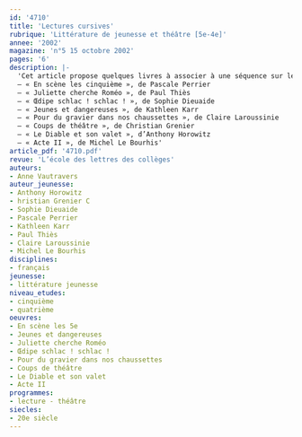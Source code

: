 ```yaml
---
id: '4710'
title: 'Lectures cursives'
rubrique: 'Littérature de jeunesse et théâtre [5e-4e]'
annee: '2002'
magazine: 'n°5 15 octobre 2002'
pages: '6'
description: |-
  'Cet article propose quelques livres à associer à une séquence sur le théâtre au cycle central. Afin que, dans l’esprit des élèves, le théâtre ne soit pas seulement du texte, mais devienne vivant, il est intéressant de leur faire lire des ouvrages qui, par le biais de la fiction, leur en découvrent tous les aspects. Dans ces livres, on évoque le travail d’écriture théâtrale, les répétitions, les problèmes techniques liés au décor, l’usage des accessoires, les représentations… tout ce qui constitue le genre théâtral, le texte et sa mise en scène. Ces romans montrent également souvent comment fiction et réalité s’entrelacent au théâtre. Les acteurs recréent malgré eux la situation théâtrale qu’ils sont en train de représenter et se laissent emporter par les sentiments de leurs personnages. Y sont aussi évoqués les problèmes d’écriture théâtrale ou d’adaptation de pièces.
  – « En scène les cinquième », de Pascale Perrier
  – « Juliette cherche Roméo », de Paul Thiès
  – « Œdipe schlac ! schlac ! », de Sophie Dieuaide
  – « Jeunes et dangereuses », de Kathleen Karr
  – « Pour du gravier dans nos chaussettes », de Claire Laroussinie
  – « Coups de théâtre », de Christian Grenier
  – « Le Diable et son valet », d’Anthony Horowitz
  – « Acte II », de Michel Le Bourhis'
article_pdf: '4710.pdf'
revue: 'L’école des lettres des collèges'
auteurs:
- Anne Vautravers
auteur_jeunesse:
- Anthony Horowitz
- hristian Grenier C
- Sophie Dieuaide
- Pascale Perrier
- Kathleen Karr
- Paul Thiès
- Claire Laroussinie
- Michel Le Bourhis
disciplines:
- français
jeunesse:
- littérature jeunesse
niveau_etudes:
- cinquième
- quatrième
oeuvres:
- En scène les 5e
- Jeunes et dangereuses
- Juliette cherche Roméo
- Œdipe schlac ! schlac !
- Pour du gravier dans nos chaussettes
- Coups de théâtre
- Le Diable et son valet
- Acte II
programmes:
- lecture - théâtre
siecles:
- 20e siècle
---
```

